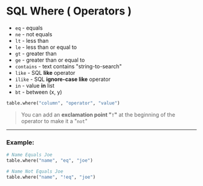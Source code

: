 # SQL Where ( Operators )

- `eq` - equals
- `ne` - not equals
- `lt` - less than
- `le` - less than or equal to
- `gt` - greater than
- `ge` - greater than or equal to
- `contains` - text contains "string-to-search"
- `like` - SQL **like** operator
- `ilike` - SQL **ignore-case like** operator
- `in` - value **in** list
- `bt` - between (x, y)

```python
table.where("column", "operator", "value")
```

> You can add an **exclamation point "`!`"** at the beginning of the operator to make it a "`not`"

---

### **Example:**

```python
# Name Equals Joe
table.where("name", "eq", "joe")

# Name Not Equals Joe
table.where("name", "!eq", "joe")
```
